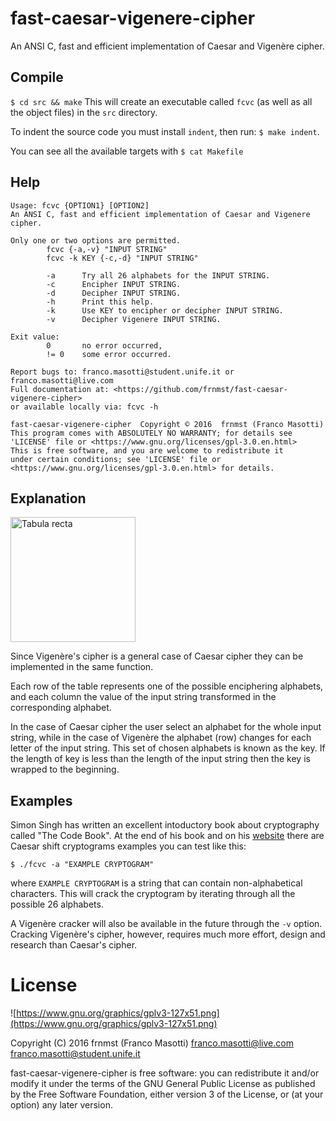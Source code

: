 fast-caesar-vigenere-cipher
===========================
An ANSI C, fast and efficient implementation of Caesar and Vigenère cipher.

## Compile
`$ cd src && make`
This will create an executable called `fcvc` (as well as all the object files) 
in the `src` directory.

To indent the source code you must install `indent`, then run: `$ make indent`.

You can see all the available targets with `$ cat Makefile`

## Help
```
Usage: fcvc {OPTION1} [OPTION2]
An ANSI C, fast and efficient implementation of Caesar and Vigenere cipher.

Only one or two options are permitted.
        fcvc {-a,-v} "INPUT STRING"
        fcvc -k KEY {-c,-d} "INPUT STRING"

        -a      Try all 26 alphabets for the INPUT STRING.
        -c      Encipher INPUT STRING.
        -d      Decipher INPUT STRING.
        -h      Print this help.
        -k      Use KEY to encipher or decipher INPUT STRING.
        -v      Decipher Vigenere INPUT STRING.

Exit value:
        0       no error occurred,
        != 0    some error occurred.

Report bugs to: franco.masotti@student.unife.it or franco.masotti@live.com
Full documentation at: <https://github.com/frnmst/fast-caesar-vigenere-cipher>
or available locally via: fcvc -h

fast-caesar-vigenere-cipher  Copyright © 2016  frnmst (Franco Masotti)
This program comes with ABSOLUTELY NO WARRANTY; for details see
'LICENSE' file or <https://www.gnu.org/licenses/gpl-3.0.en.html>
This is free software, and you are welcome to redistribute it
under certain conditions; see 'LICENSE' file or
<https://www.gnu.org/licenses/gpl-3.0.en.html> for details.
```

## Explanation
<img src="https://upload.wikimedia.org/wikipedia/commons/9/9a/Vigen%C3%A8re_square_shading.svg" alt="Tabula recta" width=200 height=200>

Since Vigenère's cipher is a general case of Caesar cipher they can be 
implemented in the same function. 

Each row of the table represents one of the possible enciphering 
alphabets, and each column the value of the input string 
transformed in the corresponding alphabet.

In the case of Caesar cipher the user select an alphabet for the whole 
input string, while in the case of Vigenère the alphabet (row) changes 
for each letter of the input string. This set of chosen alphabets is 
known as the key. If the length of key is less than the length of the 
input string then the key is wrapped to the beginning.

## Examples
Simon Singh has written an excellent intoductory book about cryptography 
called "The Code Book". At the end of his book and on his 
[website](http://simonsingh.net/cryptography/cryptograms/)
there are Caesar shift cryptograms examples you can test like this:
```
$ ./fcvc -a "EXAMPLE CRYPTOGRAM"
```
where `EXAMPLE CRYPTOGRAM` is a string that can contain non-alphabetical 
characters. This will crack the cryptogram by iterating through all the 
possible 26 alphabets.

A Vigenère cracker will also be available in the future through the `-v` 
option. Cracking Vigenère's cipher, however, requires much more effort, design 
and research than Caesar's cipher.

# License
![https://www.gnu.org/graphics/gplv3-127x51.png](https://www.gnu.org/graphics/gplv3-127x51.png)

Copyright (C) 2016 frnmst (Franco Masotti) <franco.masotti@live.com>
<franco.masotti@student.unife.it>

fast-caesar-vigenere-cipher is free software: you can redistribute it and/or 
modify it under the terms of the GNU General Public License as published by
the Free Software Foundation, either version 3 of the License, or
(at your option) any later version.

